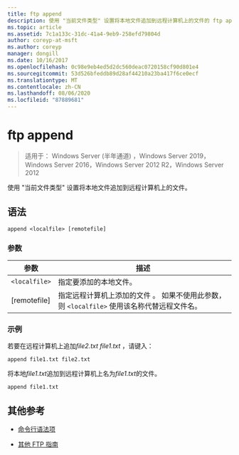 ```yaml
---
title: ftp append
description: 使用 "当前文件类型" 设置将本地文件追加到远程计算机上的文件的 ftp append 命令的参考文章。
ms.topic: article
ms.assetid: 7c1a133c-31dc-41a4-9eb9-258efd79804d
author: coreyp-at-msft
ms.author: coreyp
manager: dongill
ms.date: 10/16/2017
ms.openlocfilehash: 0c98e9eb4ed5d2dc560deac0720158cf90d801e4
ms.sourcegitcommit: 53d526bfeddb89d28af44210a23ba417f6ce0ecf
ms.translationtype: MT
ms.contentlocale: zh-CN
ms.lasthandoff: 08/06/2020
ms.locfileid: "87889681"
---
```

# <a name="ftp-append"></a>ftp append

> 适用于： Windows Server (半年通道) ，Windows Server 2019，Windows Server 2016，Windows Server 2012 R2，Windows Server 2012

使用 "当前文件类型" 设置将本地文件追加到远程计算机上的文件。

## <a name="syntax"></a>语法

```
append <localfile> [remotefile]
```

### <a name="parameters"></a>参数

| 参数 | 描述 |
| --------- | ----------- |
| `<localfile>` | 指定要添加的本地文件。 |
| [remotefile] | 指定远程计算机上添加的文件 <localfile> 。 如果不使用此参数，则 `<localfile>` 使用该名称代替远程文件名。 |

### <a name="examples"></a>示例

若要在远程计算机上追加*file2.txt* *file1.txt* ，请键入：

```
append file1.txt file2.txt
```

将本地*file1.txt*追加到远程计算机上名为*file1.txt*的文件。

```
append file1.txt
```

## <a name="additional-references"></a>其他参考

- [命令行语法项](command-line-syntax-key.md)

- [其他 FTP 指南](/previous-versions/orphan-topics/ws.10/cc756013(v=ws.10))
